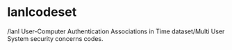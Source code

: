 # lanlcodeset
/lanl User-Computer Authentication Associations in Time dataset/Multi User System security concerns codes. 
